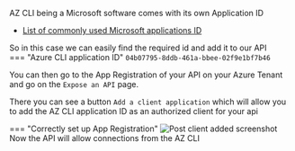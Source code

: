 AZ CLI being a Microsoft software comes with its own Application ID

- [List of commonly used Microsoft applications ID](https://learn.microsoft.com/en-us/troubleshoot/azure/active-directory/verify-first-party-apps-sign-in#application-ids-of-commonly-used-microsoft-applications)

So in this case we can easily find the required id and add it to our API  
=== "Azure CLI application ID"
    ```
    04b07795-8ddb-461a-bbee-02f9e1bf7b46
    ```

You can then go to the App Registration of your API on your Azure Tenant and go on the `Expose an API` page.

There you can see a button `Add a client application` which will allow you to add the AZ CLI application ID as an authorized client for your api

=== "Correctly set up App Registration"
    ![Post client added screenshot](../assets/app_registration_expose_an_api.png)
Now the API will allow connections from the AZ CLI